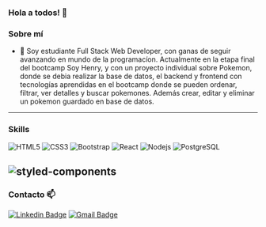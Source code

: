 ### Hola a todos! 👋

### Sobre mí
- 💬 Soy estudiante Full Stack Web Developer, con ganas de seguir avanzando en mundo de la programacíon. Actualmente en la etapa final del bootcamp Soy Henry, y con un proyecto individual sobre Pokemon, donde se debia realizar la base de datos, el backend y frontend con tecnologías aprendidas en el bootcamp donde se pueden ordenar, filtrar, ver detalles y buscar pokemones. Además crear, editar y eliminar un pokemon guardado en base de datos.
---

### Skills
![HTML5](https://img.shields.io/badge/-HTML5-E34F26?style=flat-square&logo=html5&logoColor=white)
![CSS3](https://img.shields.io/badge/-CSS3-1572B6?style=flat-square&logo=css3)
![Bootstrap](https://img.shields.io/badge/-Bootstrap-563D7C?style=flat-square&logo=bootstrap)
![React](https://img.shields.io/badge/-React-black?style=flat-square&logo=react)
![Nodejs](https://img.shields.io/badge/-Nodejs-black?style=flat-square&logo=Node.js)
![PostgreSQL](https://img.shields.io/badge/-PostgreSQL-336791?style=flat-square&logo=postgresql)

![styled-components](https://img.shields.io/badge/%F0%9F%92%85%20styled--components-orange.svg?style=flat-square&colorB=daa357)
---

### Contacto 📫
[![Linkedin Badge](https://img.shields.io/badge/-LinkedIn-blue?style=flat-square&logo=Linkedin&logoColor=white&link=https://www.linkedin.com/in/fran-gonzalez13/)](https://www.linkedin.com/in/fran-gonzalez13/)
[![Gmail Badge](https://img.shields.io/badge/-Gmail-c14438?style=flat-square&logo=Gmail&logoColor=white&link=mailto:fegll87@gmail.com)](mailto:fegll87@gmail.com)